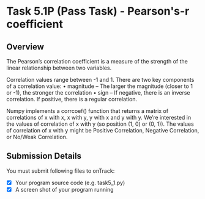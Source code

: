 # Task 5.1P (Pass Task) - Pearson's-r coefficient

## Overview
The Pearson’s correlation coefficient is a measure of the strength of the linear relationship between two variables.

Correlation values range between -1 and 1. There are two key components of a correlation value:
• magnitude – The larger the magnitude (closer to 1 or -1), the stronger the correlation
• sign – If negative, there is an inverse correlation. If positive, there is a regular correlation.

Numpy implements a corrcoef() function that returns a matrix of correlations of x with x, x with y, y with x and y with y. We’re interested in the values of correlation of x with y (so position (1, 0) or (0, 1)). The values of correlation of x with y might be Positive Correlation, Negative Correlation, or No/Weak Correlation. 

## Submission Details
You must submit following files to onTrack:
- [x] Your program source code (e.g. task5_1.py)
- [x] A screen shot of your program running
